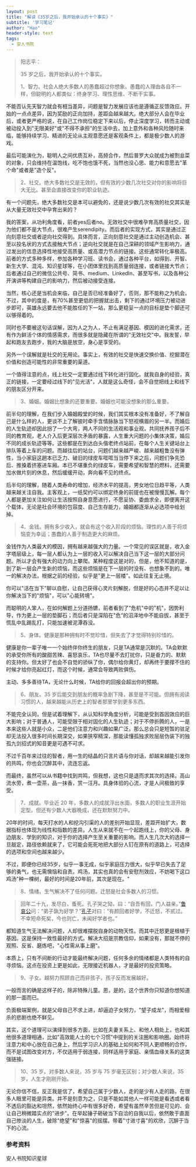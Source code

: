 ```yaml
---
layout: post
title: "解读《35岁之后，我开始承认的十个事实》"
subtitle: '学习笔记'
author: "Hao"
header-style: text
tags:
  - 安人书院
---
```




> 阳志平：
>
> 35 岁之后，我开始承认的十个事实。
>
> 1、智力。社会人绝大多数人的愚蠢超过你想象。愚蠢的人理由各自不一样，但聪明的人都类似：终身学习、理性思维、不断干实事。

不能否认先天智力就会有相当差异，问题是智力发展应该也是遵循正反馈效应。开始的一点点差异，因为奖励的正向加持，差距会越来越大。绝大部分人会在毕业后，或者更严格的说，在自己工作岗位稳定下来以后，停止深度学习，转而主动或被动投入到"无限美好"或"不得不承担"的生活中去，加上意外和各种风险随时来临，能够持续学习、精进的无论从主观意愿还是客观条件上，都是极少数人的游戏。

最后可能演化为，聪明人之间优质互补，高频合作，然后普罗大众就成为被割韭菜的对象，只会维持在温饱线，吃不饱也饿不死，当然也没心思、能力和意愿去"革个命"或者是"造个反"。

> 2、社交。绝大多数社交是无效的，但有效的少数几次社交对你的影响将巨大无比。甚至会直接改变你的职业轨迹。

有一个问题先，绝大多数社交是本可以避免的，还是说少数几次有效的社交其实是从大量无效社交中孕育出来的？

我的答案，从功利角度看，前者yes后者no。无效社交中很难孕育高质量社交，因为他们都不是大节点，很难产生serendipity。而后者的实现方式，其实是通过正向刻意社交或者逆向社交得到。具体而言，正向刻意社交是通过主动创造机会、甚至以投名状的方式去接触大节点；逆向社交就是在自己深耕的领域产生影响力，通过发出的信息选择性地接受高质量、或高潜力节点的链接。这些通常转化率极高。前者的方式多种多样，参加各种学习班、读书会，通过各种平台，如得到、开智、新生大学、混沌、知识星球等，在小团体里找到高质量弱连接，或者链接大节点；后者通过自己的微信公共号、简书、medium、LinkedIn、甚至写书，以及各种公开演讲等构建自己的影响力，然后被动接受连接。

当然，核心还是当机会来临，自己是否已经准备好了，否则，那不能称之为机会。不过，其中的度是，有70%甚至更低的把握就出击，剩下的通过环境压力被动进步即可，英雄永远要去他不能胜任的下一站，那么更稳妥一点的目标是垫个脚还可以够得着的。

同时也不要被这句话误解，因为人之为人，不止有满足基因、模因的进化需求，还有作为鲜活个体的情感需求，而很多就是隐藏在所谓的"无效社交"中。我发誓，早起和跑友去跑步，我的大脑是放空，身心是享受的。

另外一个误解就是社交的无用论。事实上，有效的社交是快速交换价值、挖掘潜在价值和创造可能性的非常重要的渠道。

一个值得注意的点，线上社交一定要通过线下转化进行固化。就我自身的经验，真正的链接，一定要经过线下的"见光活"，人就是这么奇怪，会不自觉把线上和线下的朋友区分开来。

> 3、婚姻。婚姻比想象的还要重要。婚姻也可能没想象的那么重要。

前半句的理解，在我们步入婚姻殿堂的时候，我们其实根本没有准备好，不了解自己是什么样的人，更谈不上了解彼时牵手含情脉脉当下怒视横眉的另一半。而婚后的人生轨迹却因此拐了一个大弯，两人不同的生活观和事业观，共同抚养孩子后不同的教育观，老人介入后更深层次矛盾的暴露，人生重大问题的小集体决策，婚后不同的成长轨迹等等。这些都是在到达白头偕老终点站前，在每个人生关键站台上排队等着上车的问题。而越往后的站台，问题们越来越严峻、越来越粗鲁没有弹性，当小家庭这趟本已乏力、破旧的绿皮车哐哐当当停下来之后，问题们争先恐后、推搡着挤塞进车厢。本已不堪重负的绿皮车，需要希望和智慧的燃料，还需要加水做片刻的休息，然后缓缓开动，奔向看不见的终点。

后半句的理解，随着人类寿命的增加，经济水平的提高，男女地位日趋平等，人类越来越关注自我。主客观上，一纸契约可以绑定终身的前提也在被慢慢瓦解。每个人都是更加关注如何让生活按照自身意愿进行，不愿妥协、委曲求全，即便离开这个载体，无论是社会环境的包容度、自己生存能力，婚姻都逐渐从必选项中给划掉。

> 4、金钱。拥有多少收入，就会有这个收入阶段的烦恼。理性的人善于将烦恼变为幸运；愚蠢的人善于制造更大的麻烦。

金钱作为人类最大的模因，拥有越来越强大的力量。一个常见的误区就是，收入金字塔层级上，每一层人都认为上一层的收入可以解决自己当下这一层的大部分问题。所以才会有强大的动力向上攀爬。某种程度这是对的，但是，他不知道的是，到了新一层会产生新的烦恼，而这些烦恼是在下一层的时没有、也想象不到的。唯一的解决办法，根据之前的经验，似乎是"更上一层楼"。如此往复无止境。

你可以"活在当下"聊以自慰，让自己获得心灵片刻解脱，但是好的心态并不足以让你解决当下的"烦恼"，可以"心能转境"。

而聪明的人笨人，在如何解题上分道扬镳，前者看到了"危机"中的"机"，因势利导，作为更上一层的垫脚石；而后者只是深陷在"危“的沼泽地中不能自拔，甚至于慌乱中乱踢乱打，只能加速被泥潭吞没。

> 5、身体。健康是那种拥有时不觉珍惜，但失去了才觉得特别珍惜的。

健康是你一辈子唯一一个始终伴你终生的朋友，只是TA通常是沉默的。TA会默默的承受你所有的酸甜苦辣、喜怒哀乐，TA也尽量不去打扰你，只是奋力的、默默的支持你。但太好了也会不自觉的骄纵了你，偶尔给你黄灯，却再终于要撑不住的时候才给你亮起红灯，而这个时候，通常会导致两败俱伤。

主动、多多善待TA，无论什么时候，TA给你的回报会超出你的预期。

> 6、朋友。35 岁后能交到朋友的概率急剧下降，甚至是不可能。但拥有阅读习惯的人，越来越能从历史上的智者那里学到更多东西。

不能完全认同，但是试着理解下，从认知科学角度分析，可能是受到首因效应的巨大影响；对于普通人，可能受限于相对固化的人生轨迹；对于不停折腾的人，一是本来这些人就是小众，二是他们注意力和兴趣如果广泛，那么总会只是短暂的驻足却无法投入很多时间长期深交，如果狭窄精深，那能读懂孤独求败层层伪装下的独孤九剑招式的知音更是可遇不可求。

不过千百年来过往的智者，用一生的结晶的只言片语与你对话，却越来越能引发你的共鸣，你也会沉醉其中，流连忘返。

而最终，虽然可以从书籍中找到共鸣，但我想，这也只是退而求其次的选择。高山流水旁，煮一壶茶，品一抹香，赏一汪月。具身体验的心流，才是人间极致的享受。

> 7、成就。毕业近 20 年，多数人的成就浮出水面，多数人的职业生涯开始定型。但还有少数人大器晚成，还在默默努力中。

20年的时间，每天打水的人和挖沟引渠的人的差别开始显现，差距开始扩大，数据指标也体现为线性和指数的差异。人生从来就不在一个起跑线上，你的父母、身边朋友、学到的知识，对于你的选择产生至关重要的影响。而人生几次大的选择一旦敲定，路径依赖就来了，它可能会死死地把大部分人钉在原有的道路上，可选择的选项和空间也越来越少。

不过，即便你已经35岁，似乎一事无成，似乎家庭压力很大，似乎早已失去了足够的勇气，也无需懊恼和自责。鸡汤，其实也真的会有安慰剂效应，不妨喝下这口鸡汤"种一棵树，最好的时间是20年前，其次是现在。"

> 8、情绪。生气解决不了任何问题。迁怒是社会多数人的习惯。



> 回年二十九，发尽白，蚤死。孔子哭之恸，曰：“自吾有回，门人益亲。”[鲁哀公](https://baike.baidu.com/item/鲁哀公)问：“弟子孰为好学？”[孔子](https://baike.baidu.com/item/孔子)对曰：“有颜回者好学，不迁怒，不贰过。不幸短命死矣，今也则亡，未闻好学者也。”

都知道生气无法解决问题，人却很难摆脱自身的动物天性。而其中迁怒更是根植于基因。这是保持一致性最好的方式。解决大招是宗教信仰，如果没有，那就不停的观照、反省、磨炼吧，"心性需从事上磨"。

本质上，只有不间断的行动才能最终解决问题，任何多余的情绪都是人类特有的自寻烦恼。这点在投资上更是如此，无限接近机器人，才是最好的投资策略。



> 9、子女。越努力照顾自己而非孩子，孩子反而发展越好。

一般而言的确是这样子的，除非特殊儿童。恩，是的，这个世界你只知道你想知道的那一面而已。

负面极端案例，就是父母自己不求上进，却逼迫子女努力，"望子成龙"，而相爱相杀的悲剧也绝不鲜见。

其实，这个道理可以演绎到很多方面，比如在夫妻关系上、和他人相处上，也和其他很多道理相通，比如"高效能人士的七个习惯"中提到的关注圈和影响圈。始终将注意力和中心放在自己身上，然后学习识人的基础上如何和不同人更顺畅的合作，而不是试图改变对方，不仅适用于弱连接，同样适用于家庭、亲情血缘关系的这类强链接。

> 10、35 岁。对多数人来说，35 岁与 75 岁毫无区别；对少数人来说，35 岁，人生才刚刚开始。

无论你信不信，反正我是信了，希望自己属于少数人，走的是少有人走的路，在很多人眼里可能是异类。并不是刻意为之，只是不能如其他人一样可能是看透或者看不透后的豁达和坦然，依然始终心中有很多好奇，希望有虽然辛苦但是可见的、会让自己稍微踏实点的"进步"。在举起锤子砸破当下自洽的自我以后，依然敢于直面自己惨淡的人生，破除"绝望"和"惊喜"的摇摆。带着"寸进寸喜"的欢欣，沉醉于当下的心流。



### 参考资料

安人书院知识星球